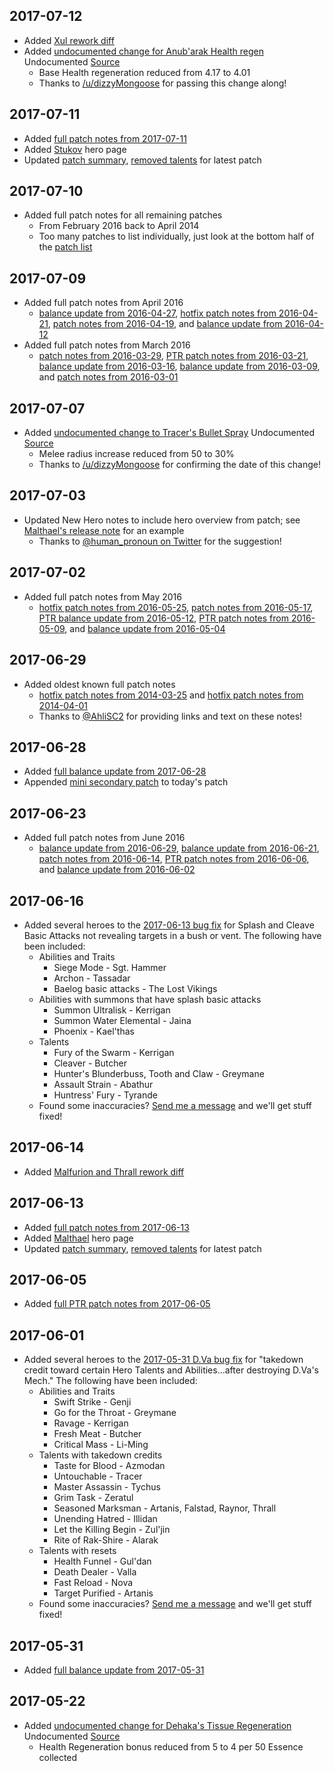 
## 2017-07-12

* Added [Xul rework diff](../talent/rework/2017-07-11.html)
* Added [undocumented change for Anub'arak Health regen](../hero/anubarak.html#patch2017-07-11) <span class="label label-warning">Undocumented</span> <a class="label label-info" href="https://docs.google.com/spreadsheets/d/1QTStBbvf9o5RuJBeM0X1rHrQxd3PCOT4y4li3Mwu9jY/pubhtml#" target="_blank">Source <i class="fa fa-external-link"></i></a>
    * Base Health regeneration reduced from 4.17 to 4.01
    * Thanks to [/u/dizzyMongoose](https://www.reddit.com/user/dizzyMongoose) for passing this change along!

## 2017-07-11

* Added [full patch notes from 2017-07-11](../patch/2017-07-11-patch-notes.html)
* Added [Stukov](../hero/stukov.html) hero page
* Updated [patch summary](../patch/summary.html), [removed talents](../talent/removed.html) for latest patch

## 2017-07-10

* Added full patch notes for all remaining patches
    * From February 2016 back to April 2014
    * Too many patches to list individually, just look at the bottom half of the [patch list](../patch/)

## 2017-07-09

* Added full patch notes from April 2016
    * [balance update from 2016-04-27](../patch/2016-04-27-balance-update.html), [hotfix patch notes from 2016-04-21](../patch/2016-04-21-hotfix-patch.html), [patch notes from 2016-04-19](../patch/2016-04-19-patch-notes.html), and [balance update from 2016-04-12](../patch/2016-04-12-balance-update.html)
* Added full patch notes from March 2016
    * [patch notes from 2016-03-29](../patch/2016-03-29-patch-notes.html), [PTR patch notes from 2016-03-21](../patch/2016-03-21-ptr-patch-notes.html), [balance update from 2016-03-16](../patch/2016-03-16-balance-update.html), [balance update from 2016-03-09](../patch/2016-03-09-balance-update.html), and [patch notes from 2016-03-01](../patch/2016-03-01-patch-notes.html)

## 2017-07-07

* Added [undocumented change to Tracer's Bullet Spray](../hero/tracer.html#patch2016-08-09) <span class="label label-warning">Undocumented</span> <a class="label label-info" href="https://www.reddit.com/r/heroesofthestorm/comments/6ljbbk/undocumented_nerf_to_tracer/djuur8a/" target="_blank">Source <i class="fa fa-external-link"></i></a>
    * Melee radius increase reduced from 50 to 30%
    * Thanks to [/u/dizzyMongoose](https://www.reddit.com/user/dizzyMongoose) for confirming the date of this change!

## 2017-07-03

* Updated New Hero notes to include hero overview from patch; see [Malthael's release note](../hero/malthael.html#patch2017-06-13) for an example
    * Thanks to [@human_pronoun on Twitter](https://twitter.com/human_pronoun) for the suggestion!

## 2017-07-02

* Added full patch notes from May 2016
    * [hotfix patch notes from 2016-05-25](../patch/2016-05-25-hotfix-patch.html), [patch notes from 2016-05-17](../patch/2016-05-17-patch-notes.html), [PTR balance update from 2016-05-12](../patch/2016-05-12-ptr-balance-update.html), [PTR patch notes from 2016-05-09](../patch/2016-05-09-ptr-patch-notes.html), and [balance update from 2016-05-04](../patch/2016-05-04-balance-update.html)

## 2017-06-29

* Added oldest known full patch notes
    * [hotfix patch notes from 2014-03-25](../patch/2014-03-25-hotfix-patch.html) and [hotfix patch notes from 2014-04-01](../patch/2014-04-01-hotfix-patch.html)
    * Thanks to [@AhliSC2](https://twitter.com/AhliSC2) for providing links and text on these notes!

## 2017-06-28

* Added [full balance update from 2017-06-28](../patch/2017-06-28-balance-update.html)
* Appended [mini secondary patch](../patch/2017-06-28-balance-update.html#heroes-of-the-storm-patch-notes-june-28-2017) to today's patch

## 2017-06-23

* Added full patch notes from June 2016
    * [balance update from 2016-06-29](../patch/2016-06-29-balance-update.html), [balance update from 2016-06-21](../patch/2016-06-21-balance-update.html), [patch notes from 2016-06-14](../patch/2016-06-14-patch-notes.html), [PTR patch notes from 2016-06-06](../patch/2016-06-06-ptr-patch-notes.html), and [balance update from 2016-06-02](../patch/2016-06-02-balance-update.html)

## 2017-06-16

* Added several heroes to the [2017-06-13 bug fix](../patch/2017-06-13-patch-notes.html#bug-fixes) for Splash and Cleave Basic Attacks not revealing targets in a bush or vent.  The following have been included:
    * Abilities and Traits
        * Siege Mode - Sgt. Hammer
        * Archon - Tassadar
        * Baelog basic attacks - The Lost Vikings
    * Abilities with summons that have splash basic attacks
        * Summon Ultralisk - Kerrigan
        * Summon Water Elemental - Jaina
        * Phoenix - Kael'thas
    * Talents
        * Fury of the Swarm - Kerrigan
        * Cleaver - Butcher
        * Hunter's Blunderbuss, Tooth and Claw - Greymane
        * Assault Strain - Abathur
        * Huntress' Fury - Tyrande
    * Found some inaccuracies? [Send me a message](mailto:admin@heroespatchnotes.com) and we'll get stuff fixed!

## 2017-06-14

* Added [Malfurion and Thrall rework diff](../talent/rework/2017-06-13.html)

## 2017-06-13

* Added [full patch notes from 2017-06-13](../patch/2017-06-13-patch-notes.html)
* Added [Malthael](../hero/malthael.html) hero page
* Updated [patch summary](../patch/summary.html), [removed talents](../talent/removed.html) for latest patch

## 2017-06-05

* Added [full PTR patch notes from 2017-06-05](../patch/2017-06-05-ptr-patch-notes.html)

## 2017-06-01

* Added several heroes to the [2017-05-31 D.Va bug fix](../hero/dva.html#patch2017-05-31) for "takedown credit toward certain Hero Talents and Abilities...after destroying D.Va's Mech."  The following have been included:
    * Abilities and Traits
        * Swift Strike - Genji
        * Go for the Throat - Greymane 
        * Ravage - Kerrigan 
        * Fresh Meat - Butcher 
        * Critical Mass - Li-Ming
    * Talents with takedown credits 
        * Taste for Blood - Azmodan 
        * Untouchable - Tracer 
        * Master Assassin - Tychus 
        * Grim Task - Zeratul 
        * Seasoned Marksman - Artanis, Falstad, Raynor, Thrall
        * Unending Hatred - Illidan
        * Let the Killing Begin - Zul'jin
        * Rite of Rak-Shire - Alarak 
    * Talents with resets
        * Health Funnel - Gul'dan 
        * Death Dealer - Valla 
        * Fast Reload - Nova 
        * Target Purified - Artanis
    * Found some inaccuracies? [Send me a message](mailto:admin@heroespatchnotes.com) and we'll get stuff fixed!

## 2017-05-31

* Added [full balance update from 2017-05-31](../patch/2017-05-31-balance-update.html)

## 2017-05-22

* Added [undocumented change for Dehaka's Tissue Regeneration](../hero/dehaka.html#patch2017-05-16) <span class="label label-warning">Undocumented</span> <a class="label label-info" href="https://www.reddit.com/r/heroesofthestorm/comments/6c9jdm/undocumented_changes_patch_may_16_2017_dehaka_nerf" target="_blank">Source <i class="fa fa-external-link"></i></a>
    * Health Regeneration bonus reduced from 5 to 4 per 50 Essence collected